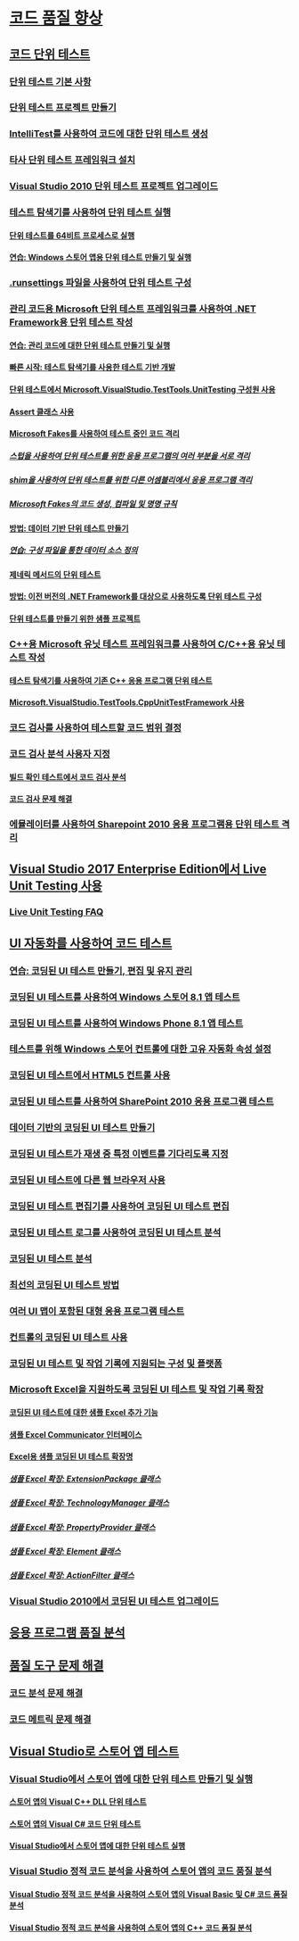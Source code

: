 # [코드 품질 향상](improve-code-quality.md)
## [코드 단위 테스트](unit-test-your-code.md)
### [단위 테스트 기본 사항](unit-test-basics.md)
### [단위 테스트 프로젝트 만들기](create-a-unit-test-project.md)
### [IntelliTest를 사용하여 코드에 대한 단위 테스트 생성](generate-unit-tests-for-your-code-with-intellitest.md)
### [타사 단위 테스트 프레임워크 설치](install-third-party-unit-test-frameworks.md)
### [Visual Studio 2010 단위 테스트 프로젝트 업그레이드](upgrade-visual-studio-2010-unit-test-projects.md)
### [테스트 탐색기를 사용하여 단위 테스트 실행](run-unit-tests-with-test-explorer.md)
#### [단위 테스트를 64비트 프로세스로 실행](run-a-unit-test-as-a-64-bit-process.md)
#### [연습: Windows 스토어 앱용 단위 테스트 만들기 및 실행](walkthrough-creating-and-running-unit-tests-for-windows-store-apps.md)
### [.runsettings 파일을 사용하여 단위 테스트 구성](configure-unit-tests-by-using-a-dot-runsettings-file.md)
### [관리 코드용 Microsoft 단위 테스트 프레임워크를 사용하여 .NET Framework용 단위 테스트 작성](writing-unit-tests-for-the-dotnet-framework-with-the-microsoft-unit-test-framework-for-managed-code.md)
#### [연습: 관리 코드에 대한 단위 테스트 만들기 및 실행](walkthrough-creating-and-running-unit-tests-for-managed-code.md)
#### [빠른 시작: 테스트 탐색기를 사용한 테스트 기반 개발](quick-start-test-driven-development-with-test-explorer.md)
#### [단위 테스트에서 Microsoft.VisualStudio.TestTools.UnitTesting 구성원 사용](using-microsoft-visualstudio-testtools-unittesting-members-in-unit-tests.md)
#### [Assert 클래스 사용](using-the-assert-classes.md)
#### [Microsoft Fakes를 사용하여 테스트 중인 코드 격리](isolating-code-under-test-with-microsoft-fakes.md)
##### [스텁을 사용하여 단위 테스트를 위한 응용 프로그램의 여러 부분을 서로 격리](using-stubs-to-isolate-parts-of-your-application-from-each-other-for-unit-testing.md)
##### [shim을 사용하여 단위 테스트를 위한 다른 어셈블리에서 응용 프로그램 격리](using-shims-to-isolate-your-application-from-other-assemblies-for-unit-testing.md)
##### [Microsoft Fakes의 코드 생성, 컴파일 및 명명 규칙](code-generation-compilation-and-naming-conventions-in-microsoft-fakes.md)
#### [방법: 데이터 기반 단위 테스트 만들기](how-to-create-a-data-driven-unit-test.md)
##### [연습: 구성 파일을 통한 데이터 소스 정의](walkthrough-using-a-configuration-file-to-define-a-data-source.md)
#### [제네릭 메서드의 단위 테스트](unit-tests-for-generic-methods.md)
#### [방법: 이전 버전의 .NET Framework를 대상으로 사용하도록 단위 테스트 구성](how-to-configure-unit-tests-to-target-an-earlier-version-of-the-dotnet-framework.md)
#### [단위 테스트를 만들기 위한 샘플 프로젝트](sample-project-for-creating-unit-tests.md)
### [C++용 Microsoft 유닛 테스트 프레임워크를 사용하여 C/C++용 유닛 테스트 작성](writing-unit-tests-for-c-cpp-with-the-microsoft-unit-testing-framework-for-cpp.md)
#### [테스트 탐색기를 사용하여 기존 C++ 응용 프로그램 단위 테스트](unit-testing-existing-cpp-applications-with-test-explorer.md)
#### [Microsoft.VisualStudio.TestTools.CppUnitTestFramework 사용](using-microsoft-visualstudio-testtools-cppunittestframework.md)
### [코드 검사를 사용하여 테스트할 코드 범위 결정](using-code-coverage-to-determine-how-much-code-is-being-tested.md)
### [코드 검사 분석 사용자 지정](customizing-code-coverage-analysis.md)
#### [빌드 확인 테스트에서 코드 검사 분석](analyzing-code-coverage-in-build-verification-tests.md)
#### [코드 검사 문제 해결](troubleshooting-code-coverage.md)
### [에뮬레이터를 사용하여 Sharepoint 2010 응용 프로그램용 단위 테스트 격리](using-emulators-to-isolate-unit-tests-for-sharepoint-2010-applications.md)
## [Visual Studio 2017 Enterprise Edition에서 Live Unit Testing 사용](live-unit-testing.md)
### [Live Unit Testing FAQ](live-unit-testing-faq.md)
## [UI 자동화를 사용하여 코드 테스트](use-ui-automation-to-test-your-code.md)
### [연습: 코딩된 UI 테스트 만들기, 편집 및 유지 관리](walkthrough-creating-editing-and-maintaining-a-coded-ui-test.md)
### [코딩된 UI 테스트를 사용하여 Windows 스토어 8.1 앱 테스트](test-windows-store-8-1-apps-with-coded-ui-tests.md)
### [코딩된 UI 테스트를 사용하여 Windows Phone 8.1 앱 테스트](test-windows-phone-8-1-apps-with-coded-ui-tests.md)
### [테스트를 위해 Windows 스토어 컨트롤에 대한 고유 자동화 속성 설정](set-a-unique-automation-property-for-windows-store-controls-for-testing.md)
### [코딩된 UI 테스트에서 HTML5 컨트롤 사용](using-html5-controls-in-coded-ui-tests.md)
### [코딩된 UI 테스트를 사용하여 SharePoint 2010 응용 프로그램 테스트](testing-sharepoint-2010-applications-with-coded-ui-tests.md)
### [데이터 기반의 코딩된 UI 테스트 만들기](creating-a-data-driven-coded-ui-test.md)
### [코딩된 UI 테스트가 재생 중 특정 이벤트를 기다리도록 지정](making-coded-ui-tests-wait-for-specific-events-during-playback.md)
### [코딩된 UI 테스트에 다른 웹 브라우저 사용](using-different-web-browsers-with-coded-ui-tests.md)
### [코딩된 UI 테스트 편집기를 사용하여 코딩된 UI 테스트 편집](editing-coded-ui-tests-using-the-coded-ui-test-editor.md)
### [코딩된 UI 테스트 로그를 사용하여 코딩된 UI 테스트 분석](analyzing-coded-ui-tests-using-coded-ui-test-logs.md)
### [코딩된 UI 테스트 분석](anatomy-of-a-coded-ui-test.md)
### [최선의 코딩된 UI 테스트 방법](best-practices-for-coded-ui-tests.md)
### [여러 UI 맵이 포함된 대형 응용 프로그램 테스트](testing-a-large-application-with-multiple-ui-maps.md)
### [컨트롤의 코딩된 UI 테스트 사용](enable-coded-ui-testing-of-your-controls.md)
### [코딩된 UI 테스트 및 작업 기록에 지원되는 구성 및 플랫폼](supported-configurations-and-platforms-for-coded-ui-tests-and-action-recordings.md)
### [Microsoft Excel을 지원하도록 코딩된 UI 테스트 및 작업 기록 확장](extending-coded-ui-tests-and-action-recordings-to-support-microsoft-excel.md)
#### [코딩된 UI 테스트에 대한 샘플 Excel 추가 기능](sample-excel-add-in-for-coded-ui-testing.md)
#### [샘플 Excel Communicator 인터페이스](sample-excel-communicator-interface.md)
#### [Excel용 샘플 코딩된 UI 테스트 확장명](sample-coded-ui-test-extension-for-excel.md)
##### [샘플 Excel 확장: ExtensionPackage 클래스](sample-excel-extension-extensionpackage-class.md)
##### [샘플 Excel 확장: TechnologyManager 클래스](sample-excel-extension-technologymanager-class.md)
##### [샘플 Excel 확장: PropertyProvider 클래스](sample-excel-extension-propertyprovider-class.md)
##### [샘플 Excel 확장: Element 클래스](sample-excel-extension-element-classes.md)
##### [샘플 Excel 확장: ActionFilter 클래스](sample-excel-extension-actionfilter-class.md)
### [Visual Studio 2010에서 코딩된 UI 테스트 업그레이드](upgrading-coded-ui-tests-from-visual-studio-2010.md)
## [응용 프로그램 품질 분석](../code-quality/analyzing-application-quality-by-using-code-analysis-tools.md)
## [품질 도구 문제 해결](troubleshooting-quality-tools.md)
### [코드 분석 문제 해결](troubleshooting-code-analysis-issues.md)
### [코드 메트릭 문제 해결](troubleshooting-code-metrics-issues.md)
## [Visual Studio로 스토어 앱 테스트](testing-store-apps-with-visual-studio.md)
### [Visual Studio에서 스토어 앱에 대한 단위 테스트 만들기 및 실행](create-and-run-unit-tests-for-a-store-app-in-visual-studio.md)
#### [스토어 앱의 Visual C++ DLL 단위 테스트](unit-testing-a-visual-cpp-dll-for-store-apps.md)
#### [스토어 앱의 Visual C# 코드 단위 테스트](unit-testing-visual-csharp-code-in-a-store-app.md)
#### [Visual Studio에서 스토어 앱에 대한 단위 테스트 실행](run-unit-tests-for-store-apps-in-visual-studio.md)
### [Visual Studio 정적 코드 분석을 사용하여 스토어 앱의 코드 품질 분석](analyze-the-code-quality-of-store-apps-using-visual-studio-static-code-analysis.md)
#### [Visual Studio 정적 코드 분석을 사용하여 스토어 앱의 Visual Basic 및 C# 코드 품질 분석](analyze-visual-basic-and-csharp-code-quality-in-store-apps-using-visual-studio-static-code-analysis.md)
#### [Visual Studio 정적 코드 분석을 사용하여 스토어 앱의 C++ 코드 품질 분석](analyze-cpp-code-quality-of-store-apps-using-visual-studio-static-code-analysis.md)
